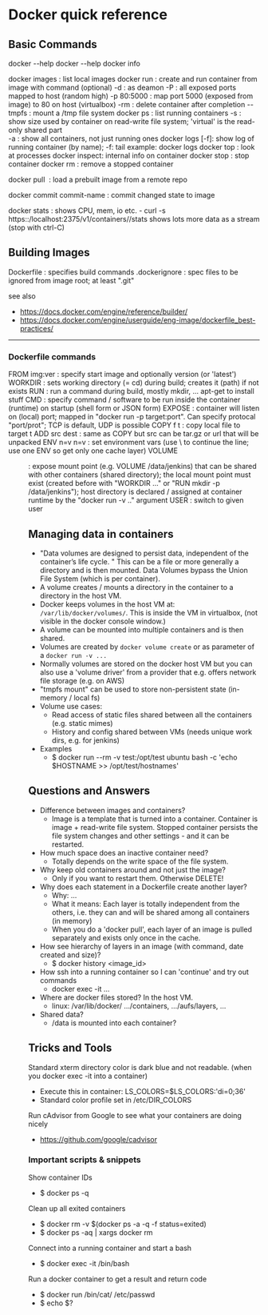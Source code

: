 # Docker quick reference

## Basic Commands

docker --help
docker <cmd> --help
docker info

docker images	: list local images
docker run		: create and run container from image with command (optional)
      -d      : as deamon
	    -P      : all exposed ports mapped to host (random high)
	    -p 80:5000  : map port 5000 (exposed from image) to 80 on host (virtualbox)
      -rm     : delete container after completion
      --tmpfs : mount a /tmp file system
docker ps		  : list running containers
        -s    : show size used by container on read-write file system; 
                'virtual' is the read-only shared part     
        -a    : show all containers, not just running ones
docker logs	[-f]: show log of running container (by name); -f: tail
                  example: docker logs <cont-id> 
docker top		: look at processes
docker inspect: internal info on container
docker stop 	: stop container
docker rm		  : remove a stopped container

docker pull <image>   : load a prebuilt image from a remote repo 

docker commit <container-id> commit-name  : commit changed state to image

docker stats <container-id>: shows CPU, mem, io etc. 
                - curl -s https::/localhost:2375/v1/containers/<cont-id>/stats
                  shows lots more data as a stream (stop with ctrl-C)


## Building Images

Dockerfile		: specifies build commands
.dockerignore : spec files to be ignored from image root; at least ".git"

see also
- https://docs.docker.com/engine/reference/builder/
- https://docs.docker.com/engine/userguide/eng-image/dockerfile_best-practices/ 


-----------------------------------------------------
### Dockerfile commands

FROM  img:ver : specify start image and optionally version (or 'latest')
WORKDIR       : sets working directory (= cd) during build; creates it (path) if not exists
RUN <cmd>     : run a command during build, mostly mkdir, ... apt-get to install stuff
CMD           : specify command / software to be run inside the container (runtime) on startup
                (shell form or JSON form)
EXPOSE <port> : container will listen on (local) port; mapped in "docker run -p target:port". 
                Can specify protocal "port/prot"; TCP is default, UDP is possible
COPY f t      : copy local file to target t
ADD src dest  : same as COPY but src can be tar.gz or url that will be unpacked
ENV n=v n=v   : set environment vars (use \ to continue the line; use one ENV so get only one cache layer)
VOLUME <dir>  : expose mount point (e.g. VOLUME /data/jenkins) that can be shared with other containers
                (shared directory); the local mount point must exist (created before with "WORKDIR ..." or
                "RUN mkdir -p /data/jenkins"); host directory is declared / assigned at container runtime
                by the "docker run -v .." argument
USER          : switch to given user




## Managing data in containers

- "Data volumes are designed to persist data, independent of the container’s life cycle. "
This can be a file or more generally a directory and is then mounted. Data Volumes bypass the Union File System (which is per container).
- A volume creates / mounts a directory in the container to a directory in the host VM.
- Docker keeps volumes in the host VM at: `/var/lib/docker/volumes/`. This is inside the VM in virtualbox, (not visible in the docker console window.)
- A volume can be mounted into multiple containers and is then shared. 
- Volumes are created by `docker volume create` or as parameter of a `docker run -v ...`
- Normally volumes are stored on the docker host VM but you can also use a 'volume driver' from a provider that e.g. offers network file storage (e.g. on AWS)
- "tmpfs mount" can be used to store non-persistent state (in-memory / local fs)
- Volume use cases:
  - Read access of static files shared between all the containers (e.g. static mimes)
  - History and config shared between VMs (needs unique work dirs, e.g. for jenkins)
- Examples
  - $ docker run --rm -v test:/opt/test ubuntu bash -c 'echo $HOSTNAME >> /opt/test/hostnames'




## Questions and Answers 

- Difference between images and containers?
  - Image is a template that is turned into a container. Container is image + read-write file system. Stopped container persists the file system changes and other settings - and it can be restarted.
- How much space does an inactive container need?
  - Totally depends on the write space of the file system. 
- Why keep old containers around and not just the image?
  - Only if you want to restart them. Otherwise DELETE!
- Why does each statement in a Dockerfile create another layer? 
  - Why: ...
  - What it means: Each layer is totally independent from the others, i.e. they can and will be shared among all containers (in memory)
  - When you do a 'docker pull', each layer of an image is pulled separately and exists only once in the cache.
- How see hierarchy of layers in an image (with command, date created and size)?
  - $ docker history <image_id>
- How ssh into a running container so I can 'continue' and try out commands 
  - docker exec -it ...
- Where are docker files stored? In the host VM. 
  - linux: /var/lib/docker/  .../containers,  .../aufs/layers, ...  
- Shared data?
  - /data is mounted into each container?


## Tricks and Tools
Standard xterm directory color is dark blue and not readable. (when you docker exec -it into a container)
- Execute this in container: LS_COLORS=$LS_COLORS:'di=0;36'
- Standard color profile set in /etc/DIR_COLORS

Run cAdvisor from Google to see what your containers are doing nicely
- https://github.com/google/cadvisor 



### Important scripts & snippets

Show container IDs
- $ docker ps -q 

Clean up all exited containers
- $ docker rm -v $(docker ps -a -q -f status=exited)
- $ docker ps -aq | xargs docker rm

Connect into a running container and start a bash
- $ docker exec -it <container-id> /bin/bash

Run a docker container to get a result and return code
- $ docker run <ubuntu-container> /bin/cat/ /etc/passwd 
- $ echo $? 
